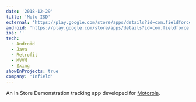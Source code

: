```yaml
---
date: '2018-12-29'
title: 'Moto ISD'
external: 'https://play.google.com/store/apps/details?id=com.fieldforce.motrolaisp'
android: 'https://play.google.com/store/apps/details?id=com.fieldforce.motrolaisp'
ios: ''
tech:
  - Android
  - Java
  - Retrofit
  - MVVM
  - Zxing
showInProjects: true
company: 'Infield'
---
```


An In Store Demonstration tracking app developed for [Motorola](https://www.motorola.in/).
